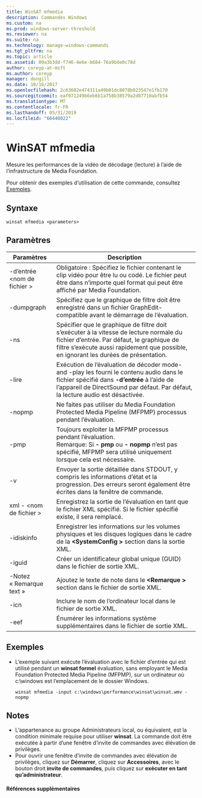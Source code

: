 ```yaml
---
title: WinSAT mfmedia
description: Commandes Windows
ms.custom: na
ms.prod: windows-server-threshold
ms.reviewer: na
ms.suite: na
ms.technology: manage-windows-commands
ms.tgt_pltfrm: na
ms.topic: article
ms.assetid: 09a3b3dd-f746-4e6e-b684-76a9bde0c78d
author: coreyp-at-msft
ms.author: coreyp
manager: dongill
ms.date: 10/16/2017
ms.openlocfilehash: 2c63682e474311a49b01dc8078b023547e1fb170
ms.sourcegitcommit: eaf071249b6eb6b1a758b38579a2d87710abfb54
ms.translationtype: MT
ms.contentlocale: fr-FR
ms.lasthandoff: 05/31/2019
ms.locfileid: "66440022"
---
```

# <a name="winsat-mfmedia"></a>WinSAT mfmedia



Mesure les performances de la vidéo de décodage (lecture) à l’aide de l’infrastructure de Media Foundation.

Pour obtenir des exemples d’utilisation de cette commande, consultez [Exemples](#BKMK_examples).

## <a name="syntax"></a>Syntaxe

```
winsat mfmedia <parameters>
```

## <a name="parameters"></a>Paramètres

|Paramètres|Description|
|----------|-----------|
|-d’entrée \<nom de fichier >|Obligatoire : Spécifiez le fichier contenant le clip vidéo pour être lu ou codé. Le fichier peut être dans n’importe quel format qui peut être affiché par Media Foundation.|
|-dumpgraph|Spécifiez que le graphique de filtre doit être enregistré dans un fichier GraphEdit-compatible avant le démarrage de l’évaluation.|
|-ns|Spécifier que le graphique de filtre doit s’exécuter à la vitesse de lecture normale du fichier d’entrée. Par défaut, le graphique de filtre s’exécute aussi rapidement que possible, en ignorant les durées de présentation.|
|-lire|Exécution de l’évaluation de décoder mode- and -play les fourni le contenu audio dans le fichier spécifié dans **-d’entrée** à l’aide de l’appareil de DirectSound par défaut. Par défaut, la lecture audio est désactivée.|
|-nopmp|Ne faites pas utiliser du Media Foundation Protected Media Pipeline (MFPMP) processus pendant l’évaluation.|
|-pmp|Toujours exploiter la MFPMP processus pendant l’évaluation.</br>Remarque: Si **- pmp** ou **- nopmp** n’est pas spécifié, MFPMP sera utilisé uniquement lorsque cela est nécessaire.|
|-v|Envoyer la sortie détaillée dans STDOUT, y compris les informations d’état et la progression. Des erreurs seront également être écrites dans la fenêtre de commande.|
|xml - \<nom de fichier >|Enregistrez la sortie de l’évaluation en tant que le fichier XML spécifié. Si le fichier spécifié existe, il sera remplacé.|
|-idiskinfo|Enregistrer les informations sur les volumes physiques et les disques logiques dans le cadre de la  **\<SystemConfig >** section dans la sortie XML.|
|-iguid|Créer un identificateur global unique (GUID) dans le fichier de sortie XML.|
|-Notez « Remarque text »|Ajoutez le texte de note dans le  **\<Remarque >** section dans le fichier de sortie XML.|
|-icn|Inclure le nom de l’ordinateur local dans le fichier de sortie XML.|
|-eef|Énumérer les informations système supplémentaires dans le fichier de sortie XML.|

## <a name="BKMK_examples"></a>Exemples

- L’exemple suivant exécute l’évaluation avec le fichier d’entrée qui est utilisé pendant un **winsat formel** évaluation, sans employant le Media Foundation Protected Media Pipeline (MFPMP), sur un ordinateur où c:\windows est l’emplacement de le dossier Windows.  
  ```
  winsat mfmedia -input c:\windows\performance\winsat\winsat.wmv -nopmp
  ```

## <a name="remarks"></a>Notes

-   L’appartenance au groupe Administrateurs local, ou équivalent, est la condition minimale requise pour utiliser **winsat**. La commande doit être exécutée à partir d’une fenêtre d’invite de commandes avec élévation de privilèges.
-   Pour ouvrir une fenêtre d’invite de commandes avec élévation de privilèges, cliquez sur **Démarrer**, cliquez sur **Accessoires**, avec le bouton droit **invite de commandes**, puis cliquez sur **exécuter en tant qu’administrateur**.

#### <a name="additional-references"></a>Références supplémentaires

